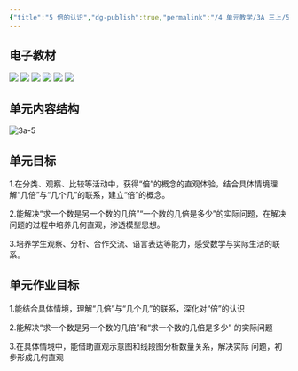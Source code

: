 ```yaml
---
{"title":"5 倍的认识","dg-publish":true,"permalink":"/4 单元教学/3A 三上/5 倍的认识/","dgPassFrontmatter":true,"noteIcon":""}
---
```



## 电子教材

<p class="grid-4">
	<img loading="lazy" decoding="async" src="https://download.pep.com.cn/xsxjc/22xjcsx31x/files/mobile/56.jpg">
	<img loading="lazy" decoding="async" src="https://download.pep.com.cn/xsxjc/22xjcsx31x/files/mobile/57.jpg">
	<img loading="lazy" decoding="async" src="https://download.pep.com.cn/xsxjc/22xjcsx31x/files/mobile/58.jpg">
	<img loading="lazy" decoding="async" src="https://download.pep.com.cn/xsxjc/22xjcsx31x/files/mobile/59.jpg">
	<img loading="lazy" decoding="async" src="https://download.pep.com.cn/xsxjc/22xjcsx31x/files/mobile/60.jpg">
	<img loading="lazy" decoding="async" src="https://download.pep.com.cn/xsxjc/22xjcsx31x/files/mobile/61.jpg">
</p>


## 单元内容结构

![3a-5](https://r2.edui123.com/2023/05/3a-5.png)

## 单元目标

1.在分类、观察、比较等活动中，获得“倍”的概念的直观体验，结合具体情境理解“几倍”与“几个几”的联系，建立“倍”的概念。

2.能解决“求一个数是另一个数的几倍”“一个数的几倍是多少”的实际问题，在解决问题的过程中培养几何直观，渗透模型思想。

3.培养学生观察、分析、合作交流、语言表达等能力，感受数学与实际生活的联系。

## 单元作业目标

1.能结合具体情境，理解“几倍”与“几个几”的联系，深化对“倍”的认识

2.能解决“求一个数是另一个数的几倍”和“求一个数的几倍是多少” 的实际问题

3.在具体情境中，能借助直观示意图和线段图分析数量关系，解决实际 问题，初步形成几何直观

